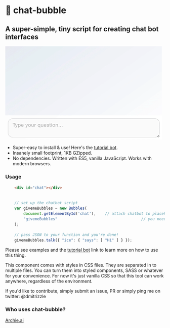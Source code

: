 # 💬 chat-bubble
## A super-simple, tiny script for creating chat bot interfaces

![Screenshot](screenshot.gif?raw=true)

- Super-easy to install & use! Here's the [tutorial bot](https://htmlpreview.github.io/?https://github.com/dmitrizzle/chat-bubble/blob/master/component/examples/0-tutor.html).
- Insanely small footprint, 1KB GZipped.
- No dependencies. Written with ES5, vanilla JavaScript. Works with modern browsers.

### Usage
```html
	<div id="chat"></div>
```

```javascript

	// set up the chatbot script
	var givemeBubbles = new Bubbles(
		document.getElementById('chat'), 	// attach chatbot to placeholder above ^^
		"givemeBubbles"										// you need to pass the name of the constructor variable that evokes Bubble function here
	);

	// pass JSON to your function and you're done!
	givemeBubbles.talk({ "ice": { "says": [ "Hi" ] } });
```
Please see examples and the [tutorial bot](https://htmlpreview.github.io/?https://github.com/dmitrizzle/chat-bubble/blob/master/component/examples/0-tutor.html) link to learn more on how to use this thing.

This component comes with styles in CSS files. They are separated in to multiple files. You can turn them into styled components, SASS or whatever for your convenience. For now it's just vanilla CSS so that this tool can work anywhere, regardless of the environment.

If you'd like to contribute, simply submit an issue, PR or simply ping me on twitter: @dmitrizzle

### Who uses chat-bubble?
[Archie.ai](https://www.archie.ai)
